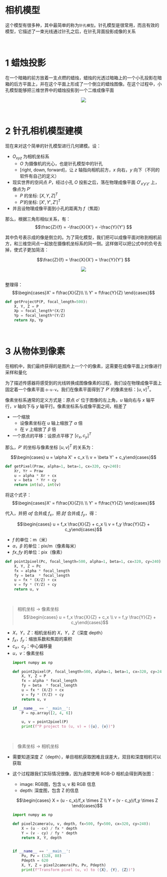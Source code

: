 &emsp;
# 相机模型

这个模型有很多种，其中最简单的称为`针孔模型`。针孔模型是很常用，而且有效的模型，它描述了一束光线通过针孔之后，在针孔背面投影成像的关系



&emsp;
# 1 蜡烛投影
在一个暗箱的前方放着一支点燃的蜡烛，蜡烛的光透过暗箱上的一个小孔投影在暗箱的后方平面上，并在这个平面上形成了一个倒立的蜡烛图像。在这个过程中，小孔模型能够把三维世界中的蜡烛投影到一个二维成像平面

<div align="center">
    <image src="./imgs/cameraModel.png" width >
</div>


&emsp;
# 2 针孔相机模型建模
现在来对这个简单的针孔模型进行几何建模。设：
- $O_{xyz}$ 为相机坐标系
  - $O$ 为摄像机的光心，也是针孔模型中的针孔
  - [right, down, forward]，让 $z$ 轴指向相机前方，$x$ 向右，$y$ 向下（不同的软件有自己的定义）
- 现实世界的空间点 $P$，经过小孔 $O$ 投影之后，落在物理成像平面 $O'_{x'y'z'}$ 上，像点为 $P'$
  - $P$ 的坐标: $[X, Y, Z]^T$
  - $P'$的坐标: $[X', Y', Z']^T$
- 并且设物理成像平面到小孔的距离为 $f$（焦距）


那么，根据三角形相似关系，有：
$$\frac{Z}{f} = -\frac{X}{X'} = -\frac{Y}{Y'} $$

其中负号表示成的像是倒立的。为了简化模型，我们把可以成像平面对称到相机前方，和三维空间点一起放在摄像机坐标系的同一侧。这样做可以把公式中的负号去掉，使式子更加简洁：

$$\frac{Z}{f} = \frac{X}{X'} = \frac{Y}{Y'} $$

<div align="center">
    <image src="./imgs/cameraModel.png" width >
</div>
&emsp;

整理得：
$$\begin{cases}X' = f\frac{X}{Z}\\ 
\\ Y' = f\frac{Y}{Z} \end{cases}$$

```py
def getProjectP(P, focal_length=500):
    X, Y, Z = P
    Xp = focal_length*(X/Z)
    Yp = focal_length*(Y/Z)
    return Xp, Yp
```


&emsp;
# 3 从物体到像素
在相机中，我们最终获得的是图片上一个个的像素，这需要在成像平面上对像进行采样和量化

为了描述传感器将感受到的光线转换成图像像素的过程，我们设在物理成像平面上固定着一个像素平面 `o-u-v`。我们在像素平面得到了 $P'$ 的像素坐标：$[u, v]^T$。

像素坐标系通常的定义方式是：原点 $o'$ 位于图像的左上角，$u$ 轴向右与 $x$ 轴平行，$v$ 轴向下与 $y$ 轴平行。像素坐标系与成像平面之间，相差了
- 一个缩放
    - 设像素坐标在 $u$ 轴上缩放了 $α$ 倍
    - 在 $v$ 上缩放了 $β$ 倍
- 一个原点的平移：设原点平移了 $[c_x, c_y]^T$

那么，$P'$ 的坐标与像素坐标 $[u, v]^T$ 的关系为：

$$\begin{cases} u = \alpha X' + c_x \\
v = \beta Y' + c_y\end{cases}$$

```py
def getPixel(Praw, alpha=1, beta=1, cx=320, cy=240):
    Xr, Yr = Praw
    u = alpha * Xr + cx
    v = beta  * Yr + cy
    return int(u), int(v)
```

将这个式子：
$$\begin{cases}X' = f\frac{X}{Z}\\ 
\\ Y' = f\frac{Y}{Z} \end{cases}$$

代入，并把 $\alpha f$ 合并成 $f_x$，把 $\beta f$ 合并成 $f_y$，得：

$$\begin{cases} u = f_x \frac{X}{Z} + c_x \\
v = f_y \frac{Y}{Z}  + c_y\end{cases}$$

- $f$ 的单位：m（米）
- $α， β$ 的单位：pix/m（像素每米）
- $fx, fy$ 的单位：pix（像素）

```py
def point2pixel(Pc, focal_length=500, alpha=1, beta=1, cx=320, cy=240):
    X, Y, Z = Pc
    fx = alpha * focal_length
    fy = beta  * focal_length
    u = fx * (X/Z) + cx
    v = fy * (Y/Z) + cy
    return u, v
```

&emsp;
>相机坐标 -> 像素坐标
$$\begin{cases} u = f_x \frac{X}{Z} + c_x \\
v = f_y \frac{Y}{Z}  + c_y\end{cases}$$
- $X，Y，Z$：相机坐标的 $X，Y，Z$（深度 depth）
- $f_x，f_y$：缩放系数和焦距的乘积
- $c_x，c_y$：中心偏移量
- $u，v$：像素坐标
  ```py
  import numpy as np

  def point2pixel(P, focal_length=500, alpha=1, beta=1, cx=320, cy=240):
      X, Y, Z = P
      fx = alpha * focal_length
      fy = beta  * focal_length
      u = fx * (X/Z) + cx
      v = fy * (Y/Z) + cy
      return u, v

  if __name__ == '__main__':
      P = np.array([2, 4, 6])

      u, v = point2pixel(P)
      print(f"P project to (u, v) = ({u}, {v})")
  ```

&emsp;
>像素坐标 -> 相机坐标
- 需要知道深度 $Z$（depth），单目相机获取困难且误差大，双目和深度相机可以获取
- 这个过程跟我们实际情况很像，因为通常使用 RGB-D 相机会得到两张图：
  - image: RGB图，包含 u, v 和 RGB 信息
  - depth: 深度图，包含 Z 的信息

  $$\begin{cases} X = (u - c_x)/f_x \times Z  \\
  Y = (v - c_y)/f_y \times Z \end{cases}$$
  ```py
  import numpy as np

  def pixel2camera(u, v, depth, fx=500, fy=500, cx=320, cy=240):
      X = (u - cx) / fx * depth
      Y = (v - cy) / fy * depth
      return X, Y, depth
      

  if __name__ == '__main__':
      Pu, Pv = (128, 88)
      Pdepth = 620
      X, Y, Z = pixel2camera(Pu, Pv, Pdepth)
      print(f"Transform pixel (u, v) to ({X}, {Y}, {Z})")
  ```